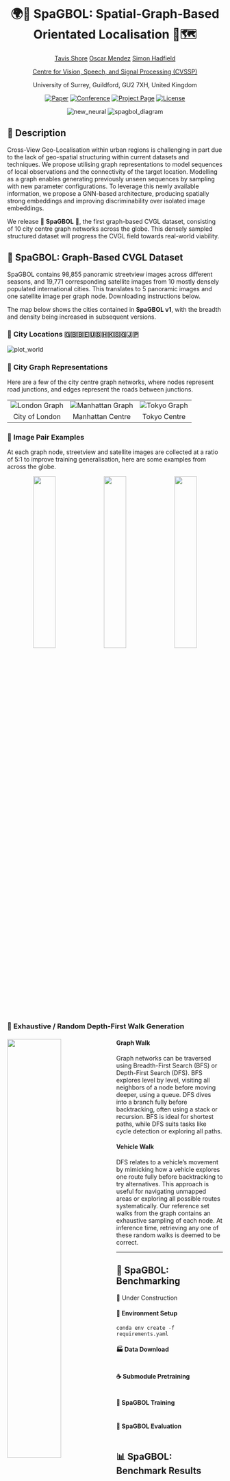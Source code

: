 <div align="center">    
 
# 🌍🚗 SpaGBOL: Spatial-Graph-Based Orientated Localisation 📡🗺️ 
<p align="middle">
 <a href="https://tavisshore.co.uk/">Tavis Shore</a>
 <a href="https://cvssp.org/Personal/OscarMendez/index.html">Oscar Mendez</a>
 <a href="https://personalpages.surrey.ac.uk/s.hadfield/biography.html">Simon Hadfield</a>
</p>
<p align="middle">
 <a href="https://www.surrey.ac.uk/centre-vision-speech-signal-processing">Centre for Vision, Speech, and Signal Processing (CVSSP)</a>
</p>
<p align="middle">
 <a>University of Surrey, Guildford, GU2 7XH, United Kingdom </a>
</p>

[![Paper](http://img.shields.io/badge/ArXiv-2409.15514-B31B1B.svg)](https://arxiv.org/abs/2409.15514)
[![Conference](http://img.shields.io/badge/WACV-2025-4b44ce.svg)](https://wacv2025.thecvf.com/)
[![Project Page](http://img.shields.io/badge/Project-Page-green)](https://tavisshore.co.uk/spagbol/)
[![License](https://img.shields.io/badge/license-MIT-blue)]()

![new_neural](https://github.com/user-attachments/assets/84215eee-31b0-4ca6-871e-cacf329c6347#gh-light-mode-only)
![spagbol_diagram](https://github.com/user-attachments/assets/4f3d921f-c24b-409f-a2e7-c9669a4d98a6#gh-dark-mode-only)


</div>
 
## 📓 Description 
Cross-View Geo-Localisation within urban regions is challenging in part due to the lack of geo-spatial structuring within current datasets and techniques. We propose utilising graph representations to model sequences of local observations and the connectivity of the target location. Modelling as a graph enables generating previously unseen sequences by sampling with new parameter configurations. To leverage this newly available information, we propose a GNN-based architecture, producing spatially strong embeddings and improving discriminability over isolated image embeddings.

We release 🍝 **SpaGBOL** 🍝, the first graph-based CVGL dataset, consisting of 10 city centre graph networks across the globe. This densely sampled structured dataset will progress the CVGL field towards real-world viability.

## 💾 SpaGBOL: Graph-Based CVGL Dataset 
SpaGBOL contains 98,855 panoramic streetview images across different seasons, and 19,771 corresponding satellite images from 10 mostly densely populated international cities. This translates to 5 panoramic images and one satellite image per graph node. Downloading instructions below.

The map below shows the cities contained in **SpaGBOL v1**, with the breadth and density being increased in subsequent versions.

### 📍 City Locations 🇬🇧🇧🇪🇺🇸🇭🇰🇸🇬🇯🇵
![plot_world](https://github.com/user-attachments/assets/e7a7b656-262e-4021-bc79-f9b6619046f3)

### 🧬 City Graph Representations
Here are a few of the city centre graph networks, where nodes represent road junctions, and edges represent the roads between junctions.

<p align="middle">
<table>
  <tr>
    <td>
      <img src="https://github.com/user-attachments/assets/864770d8-055e-410b-b034-448f2eb0e5d5" alt="London Graph"/>
    </td>
    <td>
      <img src="https://github.com/user-attachments/assets/2b6073f8-8fec-4fa9-993b-9cd5d5d3d218" alt="Manhattan Graph"/> 
    </td>
    <td>
      <img src="https://github.com/user-attachments/assets/4c610cb6-1f8a-441a-adaa-b2147dd0bc9d" alt="Tokyo Graph"/>
    </td>
  </tr>

  <tr>
    <td style='text-align:center; vertical-align:middle'>City of London</td>
    <td style='text-align:center; vertical-align:middle'>Manhattan Centre</td>
    <td style='text-align:center; vertical-align:middle'>Tokyo Centre</td>
  </tr>
</table>
</p>

### 📸 Image Pair Examples
At each graph node, streetview and satellite images are collected at a ratio of 5:1 to improve training generalisation, here are some examples from across the globe.
<p align="middle">
  <img src="https://github.com/user-attachments/assets/0905b94a-cb41-464d-8002-64807b4b9b85" width="32%" />
  <img src="https://github.com/user-attachments/assets/b5031d46-f89f-474a-ad9c-84781a86e407" width="32%" /> 
  <img src="https://github.com/user-attachments/assets/a8378aa0-0ad1-481f-86e0-912ff8e9ac94" width="32%" />
</p>

### 🚶 Exhaustive / Random Depth-First Walk Generation
<div>
<img align="left" width="50%" src="https://github.com/user-attachments/assets/3a44f59e-a965-45ae-af11-03df6a81117d">

#### Graph Walk
Graph networks can be traversed using Breadth-First Search (BFS) or Depth-First Search (DFS). BFS explores level by level, visiting all neighbors of a node before moving deeper, using a queue. DFS dives into a branch fully before backtracking, often using a stack or recursion. BFS is ideal for shortest paths, while DFS suits tasks like cycle detection or exploring all paths.

#### Vehicle Walk
DFS relates to a vehicle’s movement by mimicking how a vehicle explores one route fully before backtracking to try alternatives. This approach is useful for navigating unmapped areas or exploring all possible routes systematically. Our reference set walks from the graph contains an exhaustive sampling of each node. At inference time, retrieving any one of these random walks is deemed to be correct.



</div>


---
## 🧰 SpaGBOL: Benchmarking

🚧 Under Construction

#### 🐍 Environment Setup
```
conda env create -f requirements.yaml
```

#### 🏭 Data Download
```

```

#### ☕ Submodule Pretraining
```

```

#### 👟 SpaGBOL Training
```

```

#### 🧐 SpaGBOL Evaluation
```

```



## 📊 SpaGBOL: Benchmark Results

<table class="tg"><thead>
  <tr>
    <th class="tg-dvpl">FOV</th>
    <th class="tg-c3ow" colspan="4">360°</th>
    <th class="tg-c3ow" colspan="4">180°</th>
    <th class="tg-c3ow" colspan="4">90°</th>
  </tr></thead>
<tbody>
  <tr>
    <td class="tg-c3ow">Model</td>
    <td class="tg-c3ow">Top-1</td>
    <td class="tg-c3ow">Top-5</td>
    <td class="tg-c3ow">Top-10</td>
    <td class="tg-c3ow">Top-1%</td>
    <td class="tg-c3ow">Top-1</td>
    <td class="tg-c3ow">Top-5</td>
    <td class="tg-c3ow">Top-10</td>
    <td class="tg-c3ow">Top-1%</td>
    <td class="tg-c3ow">Top-1</td>
    <td class="tg-c3ow">Top-5</td>
    <td class="tg-c3ow">Top-10</td>
    <td class="tg-c3ow">Top-1%</td>
  </tr>
  <tr>
    <td class="tg-c3ow">CVM</td>
    <td class="tg-c3ow">2.87</td>
    <td class="tg-c3ow">12.96</td>
    <td class="tg-c3ow">21.51</td>
    <td class="tg-c3ow">28.33</td>
    <td class="tg-c3ow">2.68</td>
    <td class="tg-c3ow">9.83</td>
    <td class="tg-c3ow">15.12</td>
    <td class="tg-c3ow">20.23</td>
    <td class="tg-c3ow">1.02</td>
    <td class="tg-c3ow">5.87</td>
    <td class="tg-c3ow">10.15</td>
    <td class="tg-c3ow">14.81</td>
  </tr>
  <tr>
    <td class="tg-c3ow">CVFT</td>
    <td class="tg-c3ow">4.02</td>
    <td class="tg-c3ow">13.02</td>
    <td class="tg-c3ow">20.29</td>
    <td class="tg-c3ow">27.19</td>
    <td class="tg-c3ow">2.49</td>
    <td class="tg-c3ow">8.74</td>
    <td class="tg-c3ow">14.61</td>
    <td class="tg-c3ow">19.91</td>
    <td class="tg-c3ow">1.21</td>
    <td class="tg-c3ow">5.74</td>
    <td class="tg-c3ow">10.02</td>
    <td class="tg-c3ow">13.53</td>
  </tr>
  <tr>
    <td class="tg-c3ow">DSM</td>
    <td class="tg-c3ow">5.82</td>
    <td class="tg-c3ow">10.21</td>
    <td class="tg-c3ow">14.13</td>
    <td class="tg-c3ow">18.62</td>
    <td class="tg-c3ow">3.33</td>
    <td class="tg-c3ow">9.74</td>
    <td class="tg-c3ow">14.66</td>
    <td class="tg-c3ow"></td>
    <td class="tg-c3ow">1.59</td>
    <td class="tg-c3ow">5.87</td>
    <td class="tg-c3ow">10.11</td>
    <td class="tg-c3ow">16.24</td>
  </tr>
  <tr>
    <td class="tg-c3ow">L2LTR</td>
    <td class="tg-c3ow">11.23</td>
    <td class="tg-c3ow">31.27</td>
    <td class="tg-c3ow">42.50</td>
    <td class="tg-c3ow">49.52</td>
    <td class="tg-c3ow">5.94</td>
    <td class="tg-c3ow">18.32</td>
    <td class="tg-c3ow">28.53</td>
    <td class="tg-c3ow">35.23</td>
    <td class="tg-c3ow">6.13</td>
    <td class="tg-c3ow">18.70</td>
    <td class="tg-c3ow">27.95</td>
    <td class="tg-c3ow">34.08</td>
  </tr>
  <tr>
    <td class="tg-c3ow">GeoDTR+</td>
    <td class="tg-c3ow">17.49</td>
    <td class="tg-c3ow">40.27</td>
    <td class="tg-c3ow">52.01</td>
    <td class="tg-c3ow">59.41</td>
    <td class="tg-c3ow">9.06</td>
    <td class="tg-c3ow">25.46</td>
    <td class="tg-c3ow">35.67</td>
    <td class="tg-c3ow">43.33</td>
    <td class="tg-c3ow">5.55</td>
    <td class="tg-c3ow">17.04</td>
    <td class="tg-c3ow">24.31</td>
    <td class="tg-c3ow">31.78</td>
  </tr>
  <tr>
    <td class="tg-c3ow">SAIG-D</td>
    <td class="tg-c3ow">25.65</td>
    <td class="tg-c3ow">51.44</td>
    <td class="tg-c3ow">62.29</td>
    <td class="tg-c3ow">68.22</td>
    <td class="tg-c3ow">15.12</td>
    <td class="tg-c3ow">35.55</td>
    <td class="tg-c3ow">45.63</td>
    <td class="tg-c3ow">53.10</td>
    <td class="tg-c3ow">7.40</td>
    <td class="tg-c3ow">21.76</td>
    <td class="tg-c3ow">31.14</td>
    <td class="tg-c3ow">37.14</td>
  </tr>
  <tr>
    <td class="tg-c3ow">Sample4Geo</td>
    <td class="tg-c3ow">50.80</td>
    <td class="tg-c3ow">74.22</td>
    <td class="tg-c3ow">79.96</td>
    <td class="tg-c3ow">82.32</td>
    <td class="tg-c3ow">37.52</td>
    <td class="tg-7btt">64.52</td>
    <td class="tg-c3ow">71.92</td>
    <td class="tg-c3ow">76.39</td>
    <td class="tg-c3ow">6.51</td>
    <td class="tg-c3ow">20.61</td>
    <td class="tg-c3ow">30.31</td>
    <td class="tg-c3ow">36.12</td>
  </tr>
  <tr>
    <td class="tg-c3ow">SpaGBOL</td>
    <td class="tg-7btt">56.48</td>
    <td class="tg-7btt">77.47</td>
    <td class="tg-7btt">83.85</td>
    <td class="tg-7btt">87.24</td>
    <td class="tg-7btt">40.88</td>
    <td class="tg-c3ow">63.79</td>
    <td class="tg-7btt">72.88</td>
    <td class="tg-7btt">78.28</td>
    <td class="tg-7btt">18.63</td>
    <td class="tg-7btt">43.20</td>
    <td class="tg-7btt">54.05</td>
    <td class="tg-7btt">61.20</td>
  </tr>
  <tr>
    <td class="tg-c3ow">SpaGBOL+B</td>
    <td class="tg-c3ow">64.01</td>
    <td class="tg-c3ow">86.54</td>
    <td class="tg-c3ow">92.09</td>
    <td class="tg-c3ow">94.64</td>
    <td class="tg-c3ow">52.01</td>
    <td class="tg-c3ow">82.20</td>
    <td class="tg-c3ow">89.47</td>
    <td class="tg-c3ow">93.62</td>
    <td class="tg-c3ow">-</td>
    <td class="tg-c3ow">-</td>
    <td class="tg-c3ow">-</td>
    <td class="tg-c3ow"></td>
  </tr>
  <tr>
    <td class="tg-c3ow">SpaGBOL+YB</td>
    <td class="tg-c3ow">76.13</td>
    <td class="tg-c3ow">95.21</td>
    <td class="tg-c3ow">97.96</td>
    <td class="tg-c3ow">98.98</td>
    <td class="tg-c3ow">66.82</td>
    <td class="tg-c3ow">92.69</td>
    <td class="tg-c3ow">96.38</td>
    <td class="tg-c3ow">97.30</td>
    <td class="tg-c3ow">-</td>
    <td class="tg-c3ow">-</td>
    <td class="tg-c3ow">-</td>
    <td class="tg-c3ow">-</td>
  </tr>
</tbody></table>


## ✒️ Citation   
If you find SpaGBOL useful for your work please cite:
```
@InProceedings{Shore_2025_WACV,
    author    = {Shore, Tavis and Mendez, Oscar and Hadfield, Simon},
    title     = {SpaGBOL: Spatial-Graph-Based Orientated Localisation},
    booktitle = {Proceedings of the IEEE/CVF Winter Conference on Applications of Computer Vision (WACV)},
    month     = {February},
    year      = {2025}
}
```
## 📗 Related Works
### 🦜 [BEV-CV: Birds-Eye-View Transform for Cross-View Geo-Localisation](https://github.com/tavisshore/BEV-CV)
&nbsp;&nbsp;&nbsp;&nbsp;&nbsp;
[![Paper](http://img.shields.io/badge/ArXiv-2312.15363-B31B1B.svg)](https://arxiv.org/abs/2312.15363)
[![Conference](http://img.shields.io/badge/IROS-2024-4b44ce.svg)](https://wacv2025.thecvf.com/)
[![Project Page](http://img.shields.io/badge/Project-Page-green)](https://tavisshore.co.uk/bevcv/)
[![GitHub](https://img.shields.io/badge/GitHub-BEVCV-%23121011.svg?logo=github&logoColor=white)](https://github.com/tavisshore/bevcv)
[![License](https://img.shields.io/badge/license-MIT-blue)]()

